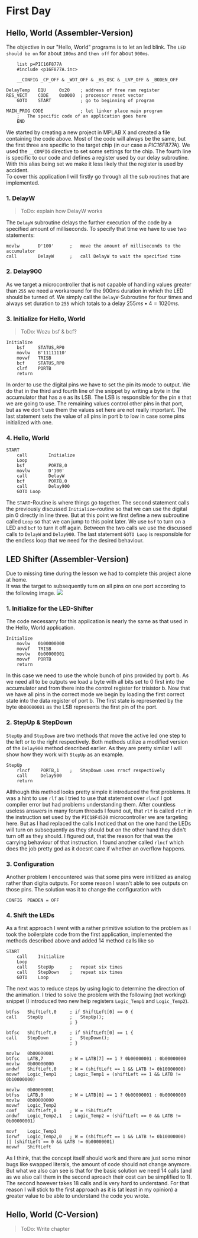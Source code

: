# First Day

## Hello, World (Assembler-Version)

The objective in our "Hello, World" programs is to
let an led blink. The `LED should be on` for about `100ms` and `then off` for about `900ms`.

```assembler
    list p=PIC16F877A
    #include <p16F877A.inc>
    
    __CONFIG _CP_OFF & _WDT_OFF & _HS_OSC & _LVP_OFF & _BODEN_OFF
    
DelayTemp	EQU     0x20    ; address of free ram register
RES_VECT    CODE    0x0000  ; processor reset vector
    GOTO    START           ; go to beginning of program

MAIN_PROG CODE              ; let linker place main program
    ;   The specific code of an application goes here
    END
```

We started by creating a new project in MPLAB X and created a file containing the code above. Most of the code will always be the same, but the first three are specific to the target chip (in our case a _PIC16F877A_). We used the `__CONFIG` directive to set some settings for the chip. The fourth line is specific to our code and defines a register used by our delay subroutine. With this alias being set we make it less likely that the register is used by accident.  
To cover this application I will firstly go through all the sub routines that are implemented.

### 1. DelayW

> ToDo: explain how DelayW works

The `DelayW` subroutine delays the further execution of the code by a specified amount of milliseconds. To specify that time we have to use two statements:

```assembler
movlw	    D'100'      ;   move the amount of milliseconds to the accumulator
call	    DelayW      ;   call DelayW to wait the specified time
```

### 2. Delay900

As we target a microcontroller that is not capable of handling values greater than `255` we need a workaround for the 900ms duration in which the LED should be turned of. We simply call the `DelayW`-Subroutine for four times and always set duration to `255` which totals to a delay $255ms \bullet 4 = 1020ms$. 

### 3. Initialize for Hello, World
> ToDo: Wozu bsf & bcf?
```assembler
Initialize
    bsf	    STATUS,RP0
    movlw   B'11111110'
    movwf   TRISB
    bcf	    STATUS,RP0
    clrf    PORTB
    return
```

In order to use the digital pins we have to set the pin its mode to output. We do that in the third and fourth line of the snippet by writing a byte in the accumulator that has a `0` as its LSB. The LSB is responsible for the pin `0` that we are going to use. The remaining values control other pins in that port, but as we don't use them the values set here are not really important.
The last statement sets the value of all pins in port b to low in case some pins initialized with one.

### 4. Hello, World

```assembler
START
    call        Initialize
    Loop    
    bsf		    PORTB,0
    movlw	    D'100'
    call	    DelayW
    bcf		    PORTB,0
    call	    Delay900
    GOTO Loop
```

The `START`-Routine is where things go together. The second statement calls the previously discussed `Initialize`-routine so that we can use the digital pin 0 directly in line three. But at this point we first define a new subroutine called `Loop` so that we can jump to this point later. We use `bsf` to turn on a LED and `bcf` to turn it off again. Between the two calls we use the discussed calls to `DelayW` and `Delay900`. The last statement `GOTO Loop` is responsible for the endless loop that we need for the desired behaviour.

## LED Shifter (Assembler-Version)

Due to missing time during the lesson we had to complete this project alone at home.  
It was the target to subsequently turn on all pins on one port according to the following image.
![](LED-Shifter.png)

### 1. Initialize for the LED-Shifter

The code necessarry for this application is nearly the same as that used in the Hello, World application.

```assembler
Initialize    
    movlw   0b00000000
    movwf   TRISB
    movlw   0b00000001
    movwf   PORTB
    return
```

In this case we need to use the whole bunch of pins provided by port b. As we need all to be outputs we load a byte with all bits set to 0 first into the accumulator and from there into the control register for trisistor b. Now that we have all pins in the correct mode we begin by loading the first correct state into the data register of port b. The first state is represented by the byte `0b00000001` as the LSB represents the first pin of the port.

### 2. StepUp & StepDown

`StepUp` and `StepDown` are two methods that move the active led one step to the left or to the right respectively. Both methods utilize a modified version of the `Delay900` method described earlier. As they are pretty similar I will show how they work with `StepUp` as an example.

```assembler
StepUp 
    rlncf    PORTB,1    ;   StepDown uses rrncf respectively
    call     Delay500
    return
```

Allthough this method looks pretty simple it introduced the first problems. It was a hint to use `rlf` as I tried to use that statement over `rlncf` I got compiler error but had problems understanding them. After countless useless answers in many forum threads I found out, that `rlf` is called `rlcf` in the instruction set used by the `PIC18F4520` microcontroller we are targeting here.
But as I had replaced the calls I noticed that on the one hand the LEDs will turn on subsequently as they should but on the other hand they didn't turn off as they should. I figured out, that the reason for that was the carrying behaviour of that instruction. I found another called `rlncf` which does the job pretty god as it doesnt care if whether an overflow happens.

### 3. Configuration

Another problem I encountered was that some pins were initilized as analog rather than digita outputs. For some reason I wasn't able to see outputs on those pins. The solution was it to change the configuration with

```assembler
CONFIG  PBADEN = OFF
```

### 4. Shift the LEDs

As a first approach I went with a rather primitive solution to the problem as I took the boilerplate code from the first application, implemented the methods described above and added 14 method calls like so

```assembler
START
    call    Initialize
    Loop		    
    call    StepUp      ;   repeat six times
    call    StepDown    ;   repeat six times
    GOTO    Loop
```

The next was to reduce steps by using logic to determine the direction of the animation. I tried to solve the problem with the following (not working) snippet (I introduced two new help registers `Logic_Temp1` and `Logic_Temp2`). 

```assembler
btfss   ShiftLeft,0	    ; if ShiftLeft[0] == 0 {
call    StepUp	        ;   StepUp();
                        ; }

btfsc   ShiftLeft,0	    ; if ShiftLeft[0] == 1 {
call    StepDown        ;   StepDown();
                        ; }

movlw   0b00000001
btfsc   LATB,7	        ; W = LATB[7] == 1 ? 0b00000001 : 0b00000000
movlw   0b00000000
andwf   ShiftLeft,0	    ; W = (shiftLeft == 1 && LATB != 0b10000000)
movwf   Logic_Temp1	    ; Logic_Temp1 = (shiftLeft == 1 && LATB != 0b10000000)

movlw   0b00000001
btfss   LATB,0	        ; W = LATB[0] == 1 ? 0b00000001 : 0b00000000
movlw   0b00000000
movwf   Logic_Temp2
comf    ShiftLeft,0	    ; W = !ShiftLeft
andwf   Logic_Temp2,1   ; Logic_Temp2 = (shiftLeft == 0 && LATB != 0b00000001)

movf    Logic_Temp1
iorwf   Logic_Temp2,0   ; W = (shiftLeft == 1 && LATB != 0b10000000) || (shiftLeft == 0 && LATB != 0b00000001)
movwf   ShiftLeft    
```

As I think, that the concept itself should work and there are just some minor bugs like swapped literals, the amount of code should not change anymore. But what we also can see is that for the basic solution we need 14 calls (and as we also call them in the second aproach their cost can be simplified to 1). The second however takes 18 calls and is very hard to understand. For that reason I will stick to the first approach as it is (at least in my opinion) a greater value to be able to understand the code you wrote.

## Hello, World (C-Version)

> ToDo: Write chapter